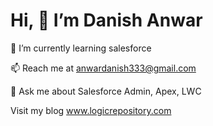 # **Hi, 👋 I’m Danish Anwar**

🌱 I’m currently learning salesforce

📫 Reach me at anwardanish333@gmail.com

💬 Ask me about Salesforce Admin, Apex, LWC

Visit my blog www.logicrepository.com


<!--
**Iamdanishanwar/IamDanishAnwar** is a ✨ _special_ ✨ repository because its `README.md` (this file) appears on your GitHub profile.
-->

